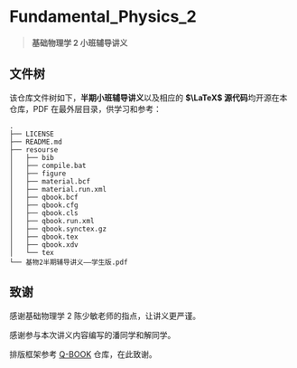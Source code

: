 # Fundamental_Physics_2
>  **基础物理学 2 小班辅导讲义**

## 文件树

该仓库文件树如下，**半期小班辅导讲义**以及相应的 **$\LaTeX$ 源代码**均开源在本仓库，PDF 在最外层目录，供学习和参考：

```shell
.
├── LICENSE
├── README.md
├── resourse
│   ├── bib
│   ├── compile.bat
│   ├── figure
│   ├── material.bcf
│   ├── material.run.xml
│   ├── qbook.bcf
│   ├── qbook.cfg
│   ├── qbook.cls
│   ├── qbook.run.xml
│   ├── qbook.synctex.gz
│   ├── qbook.tex
│   ├── qbook.xdv
│   └── tex
└── 基物2半期辅导讲义——学生版.pdf
```

## 致谢

感谢基础物理学 2 陈少敏老师的指点，让讲义更严谨。

感谢参与本次讲义内容编写的潘同学和解同学。

排版框架参考 [Q-BOOK](https://github.com/muzimuzhi/Qbook) 仓库，在此致谢。

